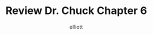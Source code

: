 ---
author: elliott
layout: post
title: "Review Dr. Chuck Chapter 6"
categories: reading
link: http://ils.unc.edu/~eah13/textbook/06-strings.html
---